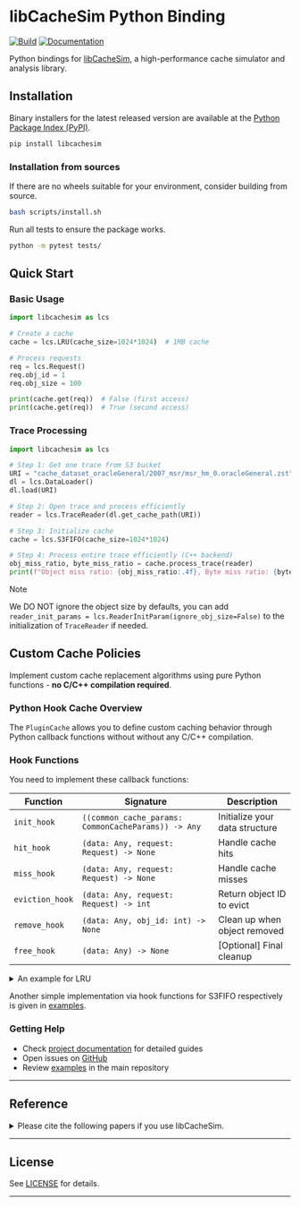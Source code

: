# libCacheSim Python Binding

[![Build](https://github.com/cacheMon/libCacheSim-python/actions/workflows/build.yml/badge.svg)](https://github.com/cacheMon/libCacheSim-python/actions/workflows/build.yml)
[![Documentation](https://github.com/cacheMon/libCacheSim-python/actions/workflows/docs.yml/badge.svg)](docs.libcachesim.com/python)

Python bindings for [libCacheSim](https://github.com/1a1a11a/libCacheSim), a high-performance cache simulator and analysis library.

## Installation

Binary installers for the latest released version are available at the [Python Package Index (PyPI)](https://pypi.org/project/libcachesim).

```bash
pip install libcachesim
```

### Installation from sources

If there are no wheels suitable for your environment, consider building from source.

```bash
bash scripts/install.sh
```

Run all tests to ensure the package works.

```bash
python -m pytest tests/
```

## Quick Start

### Basic Usage

```python
import libcachesim as lcs

# Create a cache
cache = lcs.LRU(cache_size=1024*1024)  # 1MB cache

# Process requests
req = lcs.Request()
req.obj_id = 1
req.obj_size = 100

print(cache.get(req))  # False (first access)
print(cache.get(req))  # True (second access)
```

### Trace Processing

```python
import libcachesim as lcs

# Step 1: Get one trace from S3 bucket
URI = "cache_dataset_oracleGeneral/2007_msr/msr_hm_0.oracleGeneral.zst"
dl = lcs.DataLoader()
dl.load(URI)

# Step 2: Open trace and process efficiently
reader = lcs.TraceReader(dl.get_cache_path(URI))

# Step 3: Initialize cache
cache = lcs.S3FIFO(cache_size=1024*1024)

# Step 4: Process entire trace efficiently (C++ backend)
obj_miss_ratio, byte_miss_ratio = cache.process_trace(reader)
print(f"Object miss ratio: {obj_miss_ratio:.4f}, Byte miss ratio: {byte_miss_ratio:.4f}")
```

> [!NOTE]
> We DO NOT ignore the object size by defaults, you can add `reader_init_params = lcs.ReaderInitParam(ignore_obj_size=False)` to the initialization of `TraceReader` if needed.

## Custom Cache Policies

Implement custom cache replacement algorithms using pure Python functions - **no C/C++ compilation required**.

### Python Hook Cache Overview

The `PluginCache` allows you to define custom caching behavior through Python callback functions without without any C/C++ compilation. 

### Hook Functions

You need to implement these callback functions:

| Function | Signature | Description |
|----------|-----------|-------------|
| `init_hook` | `((common_cache_params: CommonCacheParams)) -> Any` | Initialize your data structure |
| `hit_hook` | `(data: Any, request: Request) -> None` | Handle cache hits |
| `miss_hook` | `(data: Any, request: Request) -> None` | Handle cache misses |
| `eviction_hook` | `(data: Any, request: Request) -> int` | Return object ID to evict |
| `remove_hook` | `(data: Any, obj_id: int) -> None` | Clean up when object removed |
| `free_hook` | `(data: Any) -> None` | [Optional] Final cleanup |

<details>
<summary>An example for LRU</summary>

```
from collections import OrderedDict
from libcachesim import PluginCache, CommonCacheParams, Request, SyntheticReader, LRU


class StandaloneLRU:
    def __init__(self):
        self.cache_data = OrderedDict()

    def cache_hit(self, obj_id):
        if obj_id in self.cache_data:
            obj_size = self.cache_data.pop(obj_id)
            self.cache_data[obj_id] = obj_size

    def cache_miss(self, obj_id, obj_size):
        self.cache_data[obj_id] = obj_size

    def cache_eviction(self):
        evicted_id, _ = self.cache_data.popitem(last=False)
        return evicted_id

    def cache_remove(self, obj_id):
        if obj_id in self.cache_data:
            del self.cache_data[obj_id]


def cache_init_hook(common_cache_params: CommonCacheParams):
    return StandaloneLRU()


def cache_hit_hook(cache, request: Request):
    cache.cache_hit(request.obj_id)


def cache_miss_hook(cache, request: Request):
    cache.cache_miss(request.obj_id, request.obj_size)


def cache_eviction_hook(cache, request: Request):
    return cache.cache_eviction()


def cache_remove_hook(cache, obj_id):
    cache.cache_remove(obj_id)


def cache_free_hook(cache):
    cache.cache_data.clear()


plugin_lru_cache = PluginCache(
    cache_size=1024,
    cache_init_hook=cache_init_hook,
    cache_hit_hook=cache_hit_hook,
    cache_miss_hook=cache_miss_hook,
    cache_eviction_hook=cache_eviction_hook,
    cache_remove_hook=cache_remove_hook,
    cache_free_hook=cache_free_hook,
    cache_name="CustomizedLRU",
)
```
</details>


Another simple implementation via hook functions for S3FIFO respectively is given in [examples](examples/plugin_cache/s3fifo.py).

### Getting Help

- Check [project documentation](docs.libcachesim.com/python) for detailed guides
- Open issues on [GitHub](https://github.com/cacheMon/libCacheSim-python/issues)
- Review [examples](/example) in the main repository

---
## Reference
<details>
<summary> Please cite the following papers if you use libCacheSim. </summary>

```
@inproceedings{yang2020-workload,
    author = {Juncheng Yang and Yao Yue and K. V. Rashmi},
    title = {A large-scale analysis of hundreds of in-memory cache clusters at Twitter},
    booktitle = {14th USENIX Symposium on Operating Systems Design and Implementation (OSDI 20)},
    year = {2020},
    isbn = {978-1-939133-19-9},
    pages = {191--208},
    url = {https://www.usenix.org/conference/osdi20/presentation/yang},
    publisher = {USENIX Association},
}

@inproceedings{yang2023-s3fifo,
  title = {FIFO Queues Are All You Need for Cache Eviction},
  author = {Juncheng Yang and Yazhuo Zhang and Ziyue Qiu and Yao Yue and K.V. Rashmi},
  isbn = {9798400702297},
  publisher = {Association for Computing Machinery},
  booktitle = {Symposium on Operating Systems Principles (SOSP'23)},
  pages = {130–149},
  numpages = {20},
  year={2023}
}

@inproceedings{yang2023-qdlp,
  author = {Juncheng Yang and Ziyue Qiu and Yazhuo Zhang and Yao Yue and K.V. Rashmi},
  title = {FIFO Can Be Better than LRU: The Power of Lazy Promotion and Quick Demotion},
  year = {2023},
  isbn = {9798400701955},
  publisher = {Association for Computing Machinery},
  doi = {10.1145/3593856.3595887},
  booktitle = {Proceedings of the 19th Workshop on Hot Topics in Operating Systems (HotOS23)},
  pages = {70–79},
  numpages = {10},
}
```
If you used libCacheSim in your research, please cite the above papers.

</details>

---


## License
See [LICENSE](LICENSE) for details.

---